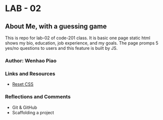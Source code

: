 # LAB - 02

## About Me, with a guessing game

This is repo for lab-02 of code-201 class. It is basic one page static html shows my bio, education, job experience, and my goals. The page promps 5 yes/no questions to users and this feature is built by JS.  

### Author: Wenhao Piao

### Links and Resources
* [Reset CSS](http://meyerweb.com/eric/tools/css/reset/)

### Reflections and Comments
* Git & GitHub
* Scaffolding a project